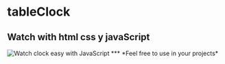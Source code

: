 # tableClock

## Watch with html css y javaScript

<image src="tableClockpicture.jpg" alt="Watch clock easy with JavaScript">
***
*Feel free to use in your projects*
